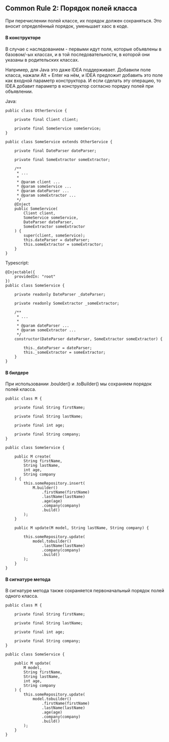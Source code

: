 ## Common Rule 2: Порядок полей класса



При перечислении полей классе, их порядок должен сохраняться. Это вносит определённый порядок, уменьшает хаос в коде.

#### В конструкторе

В случае с наследованием - первыми идут поля, которые объявлены в базовом/-ых классах, и в той последовательности, в которой они указаны в родительских классах.

Например, для Java это даже IDEA поддерживает. Добавили поле класса, нажали Alt + Enter на нём, и IDEA предложит добавить это поле как входной параметр конструктора. И если сделать эту операцию, то IDEA добавит параметр в конструктор согласно порядку полей при объявлении. 

Java:

```
public class OtherService {

    private final Client client;

    private final SomeService someService;
}

public class SomeService extends OtherService {

    private final DateParser dateParser;

    private final SomeExtractor someExtractor;

    /**
     * ...
     *
     * @param client ...
     * @param someService ...
     * @param dateParser ...
     * @param someExtractor ...
     */
    @Inject
    public SomeService(
        Client client,
        SomeService someService,
        DateParser dateParser,
        SomeExtractor someExtractor
    ) {
        super(client, someService);
        this.dateParser = dateParser;
        this.someExtractor = someExtractor;
    }
}
```

Typescript:

```
@Injectable({
    providedIn: "root"
})
public class SomeService {

    private readonly DateParser _dateParser;

    private readonly SomeExtractor _someExtractor;

    /**
     * ...
     *
     * @param dateParser ...
     * @param someExtractor ...
     */
    constructor(DateParser dateParser, SomeExtractor someExtractor) {
    
        this._dateParser = dateParser;
        this._someExtractor = someExtractor;
    }
}
```


#### В билдере

При использовании .boulder() и .toBuilder() мы сохраняем порядок полей класса.

```
public class M {

    private final String firstName;

    private final String lastName;

    private final int age;

    private final String company;
}

public class SomeService {

    public M create(
        String firstName,
        String lastName,
        int age,
        String company
    ) {
        this.someRepository.insert(
            M.builder()
                .firstName(firstName)
                .lastName(lastName)
                .age(age)
                .company(company)
                .build()
        );
    }

    public M update(M model, String lastName, String company) {

        this.someRepository.update(
            model.tobuilder()
                .lastName(lastName)
                .company(company)
                .build()
        );
    }
}
```


#### В сигнатуре метода

В сигнатуре метода также сохраняется первоначальный порядок полей одного класса.

```
public class M {

    private final String firstName;

    private final String lastName;

    private final int age;

    private final String company;
}

public class SomeService {

    public M update(
        M model,
        String firstName,
        String lastName,
        int age,
        String company
    ) {
        this.someRepository.update(
            model.tobuilder()
                .firstName(firstName)
                .lastName(lastName)
                .age(age)
                .company(company)
                .build()
        );
    }
}
```
